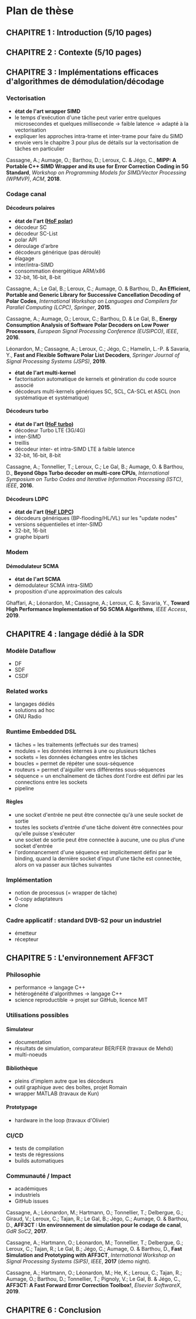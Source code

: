 # Plan de thèse

<!-- ********************************************************************** -->
<!-- *********************************************************** CHAPITRE 1 -->
<!-- ********************************************************************** -->
## CHAPITRE 1 : Introduction (5/10 pages)

<!-- ********************************************************************** -->
<!-- *********************************************************** CHAPITRE 2 -->
<!-- ********************************************************************** -->
## CHAPITRE 2 : Contexte (5/10 pages)

<!-- ********************************************************************** -->
<!-- *********************************************************** CHAPITRE 3 -->
<!-- ********************************************************************** -->
## CHAPITRE 3 : Implémentations efficaces d'algorithmes de démodulation/décodage

### Vectorisation

- **état de l'art wrapper SIMD**
- le temps d'exécution d'une tâche peut varier entre quelques microsecondes et
  quelques milliseconde -> faible latence -> adapté à la vectorisation
- expliquer les approches intra-trame et inter-trame pour faire du SIMD
- envoie vers le chapitre 3 pour plus de détails sur la vectorisation de tâches
  en particulier

Cassagne, A.; Aumage, O.; Barthou, D.; Leroux, C. & Jégo, C.,
**MIPP: A Portable C++ SIMD Wrapper and its use for Error Correction Coding in 5G Standard**,
*Workshop on Programming Models for SIMD/Vector Processing (WPMVP)*, *ACM*, **2018**.

### Codage canal

#### Décodeurs polaires

- **état de l'art ([HoF polar](http://aff3ct.github.io/hof_polar.html))**
- décodeur SC
- décodeur SC-List
- polar API
- déroulage d'arbre
- décodeurs générique (pas déroulé)
- élagage
- inter/intra-SIMD
- consommation énergétique ARM/x86
- 32-bit, 16-bit, 8-bit

Cassagne, A.; Le Gal, B.; Leroux, C.; Aumage, O. & Barthou, D.,
**An Efficient, Portable and Generic Library for Successive Cancellation Decoding of Polar Codes**,
*International Workshop on Languages and Compilers for Parallel Computing (LCPC)*, *Springer*, **2015**.

Cassagne, A.; Aumage, O.; Leroux, C.; Barthou, D. & Le Gal, B.,
**Energy Consumption Analysis of Software Polar Decoders on Low Power Processors**,
*European Signal Processing Conference (EUSIPCO)*, *IEEE*, **2016**.

Léonardon, M.; Cassagne, A.; Leroux, C.; Jégo, C.; Hamelin, L.-P. & Savaria, Y.,
**Fast and Flexible Software Polar List Decoders**,
*Springer Journal of Signal Processing Systems (JSPS)*, **2019**.

- **état de l'art multi-kernel**
- factorisation automatique de kernels et génération du code source associé
- décodeurs multi-kernels génériques SC, SCL, CA-SCL et ASCL (non systématique et systématique)

#### Décodeurs turbo

- **état de l'art ([HoF turbo](http://aff3ct.github.io/hof_turbo.html))**
- décodeur Turbo LTE (3G/4G)
- inter-SIMD
- treillis
- décodeur inter- et intra-SIMD LTE à faible latence
- 32-bit, 16-bit, 8-bit

Cassagne, A.; Tonnellier, T.; Leroux, C.; Le Gal, B.; Aumage, O. & Barthou, D.,
**Beyond Gbps Turbo decoder on multi-core CPUs**,
*International Symposium on Turbo Codes and Iterative Information Processing (ISTC)*, *IEEE*, **2016**.

#### Décodeurs LDPC

- **état de l'art ([HoF LDPC](http://aff3ct.github.io/hof_ldpc.html))**
- décodeurs génériques (BP-flooding/HL/VL) sur les "update nodes"
- versions séquentielles et inter-SIMD
- 32-bit, 16-bit
- graphe biparti

### Modem

#### Démodulateur SCMA

- **état de l'art SCMA**
- démodulateur SCMA intra-SIMD
- proposition d'une approximation des calculs

Ghaffari, A.; Léonardon, M.; Cassagne, A.; Leroux, C. &; Savaria, Y.,
**Toward High Performance Implementation of 5G SCMA Algorithms**,
*IEEE Access*, **2019**.

<!-- ********************************************************************** -->
<!-- *********************************************************** CHAPITRE 4 -->
<!-- ********************************************************************** -->
## CHAPITRE 4 : langage dédié à la SDR

### Modèle Dataflow

- DF
- SDF
- CSDF

### Related works

- langages dédiés
- solutions ad hoc
- GNU Radio

### Runtime Embedded DSL

- tâches = les traitements (effectués sur des trames)
- modules = les données internes à une ou plusieurs tâches
- sockets = les données échangées entre les tâches
- boucles = permet de répéter une sous-séquence
- routeurs = permet d'aiguiller vers différentes sous-séquences
- séquence = un enchaînement de tâches dont l'ordre est défini par les
  connections entre les sockets
- pipeline

#### Règles

- une socket d'entrée ne peut être connectée qu'à une seule socket de sortie
- toutes les sockets d'entrée d'une tâche doivent être connectées pour qu'elle
  puisse s'exécuter
- une socket de sortie peut être connectée à aucune, une ou plus d'une socket
  d'entrée
- l'ordonnancement d'une séquence est implicitement défini par le binding, quand
  la dernière socket d'input d'une tâche est connectée, alors on va passer aux
  tâches suivantes

### Implémentation

- notion de processus (= wrapper de tâche)
- 0-copy adaptateurs
- clone

### Cadre applicatif : standard DVB-S2 pour un industriel

- émetteur
- récepteur

<!-- ********************************************************************** -->
<!-- *********************************************************** CHAPITRE 5 -->
<!-- ********************************************************************** -->
## CHAPITRE 5 : L'environnement AFF3CT

### Philosophie

- performance -> langage C++
- hétérogénéité d'algorithmes -> langage C++
- science reproductible -> projet sur GitHub, licence MIT

### Utilisations possibles

#### Simulateur

- documentation
- résultats de simulation, comparateur BER/FER (travaux de Mehdi)
- multi-noeuds

#### Bibliothèque

- pleins d'implem autre que les décodeurs
- outil graphique avec des boîtes, projet Romain
- wrapper MATLAB (travaux de Kun)

#### Prototypage

- hardware in the loop (travaux d'Olivier)

### CI/CD

- tests de compilation
- tests de régressions
- builds automatiques

### Communauté / Impact

- académiques
- industriels
- GitHub issues

Cassagne, A.; Léonardon, M.; Hartmann, O.; Tonnellier, T.; Delbergue, G.; Giraud, V.; Leroux, C.; Tajan, R.; Le Gal, B.; Jégo, C.; Aumage, O. & Barthou, D.,
**AFF3CT : Un environnement de simulation pour le codage de canal**,
*GdR SoC2*, **2017**.

Cassagne, A.; Hartmann, O.; Léonardon, M.; Tonnellier, T.; Delbergue, G.; Leroux, C.; Tajan, R.; Le Gal, B.; Jégo, C.; Aumage, O. & Barthou, D.,
**Fast Simulation and Prototyping with AFF3CT**,
*International Workshop on Signal Processing Systems (SiPS)*, *IEEE*, **2017** (demo night).

Cassagne, A.; Hartmann, O.; Léonardon, M.; He, K.; Leroux, C.; Tajan, R.; Aumage, O.; Barthou, D.; Tonnellier, T.; Pignoly, V.; Le Gal, B. & Jégo, C.,
**AFF3CT: A Fast Forward Error Correction Toolbox!**,
*Elsevier SoftwareX*, **2019**.

<!-- ********************************************************************** -->
<!-- *********************************************************** CHAPITRE 6 -->
<!-- ********************************************************************** -->
## CHAPITRE 6 : Conclusion
